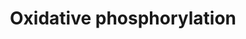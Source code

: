 ---
annotations:
- id: PW:0001059
  parent: classic metabolic pathway
  type: Pathway Ontology
  value: oxidative phosphorylation pathway
authors:
- MaintBot
- Fehrhart
description: ''
last-edited: 2019-08-16
organisms:
- Danio rerio
redirect_from:
- /index.php/Pathway:WP1335
- /instance/WP1335
- /instance/WP1335_rr106071
revision: r106071
schema-jsonld:
- '@context': https://schema.org/
  '@id': https://wikipathways.github.io/pathways/WP1335.html
  '@type': Dataset
  creator:
    '@type': Organization
    name: WikiPathways
  description: ''
  keywords:
  - ADP
  - ATP
  - ATP5B
  - ATP5I
  - ATP6
  - ATP6AP1
  - Hydrogen
  - LOC100003066
  - LOC100149467
  - LOC402883
  - NAD
  - NADH
  - ND1
  - ND2
  - ND3
  - ND4
  - ND4L
  - ND5
  - ND6
  - NDUFA4
  - NDUFS7
  - atp5a1
  - atp5d
  - atp5f1
  - atp5h
  - atp5j
  - atp5l
  - atp5o
  - atp5s
  - atp6ap2
  - mt-atp6
  - mt-co3
  - ndufa10
  - ndufa6
  - ndufa8
  - ndufab1
  - ndufb10
  - ndufb4
  - ndufb5
  - ndufb8
  - ndufb9
  - ndufs1
  - ndufs2
  - ndufs3
  - ndufs4
  - ndufs5
  - ndufs6
  - ndufs8
  - ndufv1
  - ndufv3
  - zgc:100908
  - zgc:110155
  - zgc:112340
  - zgc:114172
  - zgc:66391
  - zgc:73198
  - zgc:73329
  - zgc:73375
  - zgc:77820
  - zgc:92850
  license: CC0
  name: Oxidative phosphorylation
seo: CreativeWork
title: Oxidative phosphorylation
wpid: WP1335
---